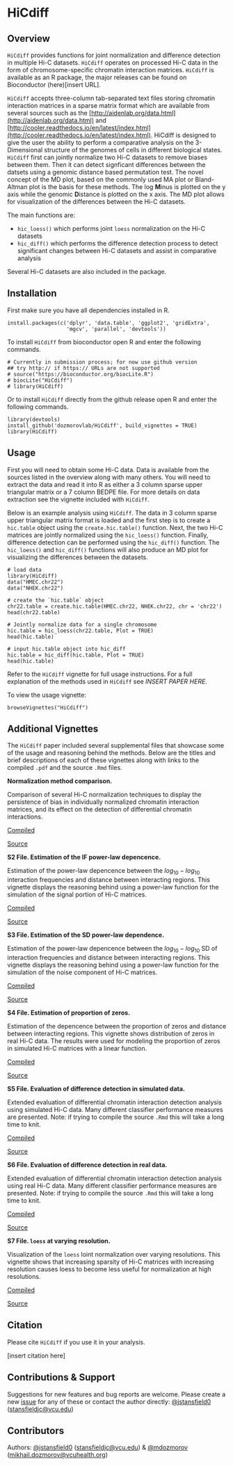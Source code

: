 # HiCdiff

## Overview 

`HiCdiff` provides functions for joint normalization and difference detection in multiple Hi-C datasets. `HiCdiff` operates on processed Hi-C data in the form of chromosome-specific chromatin interaction matrices. `HiCdiff` is available as an R package, the major releases can be found on Bioconductor (here)[insert URL]. 

`HiCdiff` accepts three-column tab-separated text files storing chromatin interaction matrices in a sparse matrix format which are available from several sources such as the [http://aidenlab.org/data.html](http://aidenlab.org/data.html) and [http://cooler.readthedocs.io/en/latest/index.html](http://cooler.readthedocs.io/en/latest/index.html). HiCdiff is designed to give the user the ability to perform a comparative analysis on the 3-Dimensional structure of the genomes of cells in different biological states. `HiCdiff` first can jointly normalize two Hi-C datasets to remove biases between them. Then it can detect signficant differences between the datsets using a genomic distance based permutation test. The novel concept of the MD plot, based on the commonly used MA plot or Bland-Altman plot is the basis for these methods. The log **M**inus is plotted on the y axis while the genomic **D**istance is plotted on the x axis. The MD plot allows for visualization of the differences between the Hi-C datasets. 

The main functions are:
+ `hic_loess()` which performs joint `loess` normalization on the Hi-C datasets
+ `hic_diff()` which performs the difference detection process to detect significant changes between Hi-C datasets and assist in comparative analysis

Several Hi-C datasets are also included in the package.


## Installation

First make sure you have all dependencies installed in R.

```
install.packages(c('dplyr', 'data.table', 'ggplot2', 'gridExtra', 
				   'mgcv', 'parallel', 'devtools'))
```

To install `HiCdiff` from bioconductor open R and enter the following commands.

```
# Currently in submission process; for now use github version
## try http:// if https:// URLs are not supported
# source("https://bioconductor.org/biocLite.R")
# biocLite("HiCdiff")
# library(HiCdiff)
```


Or to install `HiCdiff` directly from the github release open R and enter the following commands.

```
library(devtools)
install_github('dozmorovlab/HiCdiff', build_vignettes = TRUE)
library(HiCdiff)
```


## Usage

First you will need to obtain some Hi-C data. Data is available from the sources listed in the overview along with many others. You will need to extract the data and read it into R as either a 3 column sparse upper triangular matrix or a 7 column BEDPE file. For more details on data extraction see the vignette included with `HiCdiff`.

Below is an example analysis using `HiCdiff`. The data in 3 column sparse upper triangular matrix format is loaded and the first step is to create a `hic.table` object using the `create.hic.table()` function. Next, the two Hi-C matrices are jointly normalized using the `hic_loess()` function. Finally, difference detection can be performed using the `hic_diff()` function. The `hic_loess()` and `hic_diff()` functions will also produce an MD plot for visualizing the differences between the datasets. 

```
# load data
library(HiCdiff)
data("HMEC.chr22")
data("NHEK.chr22")

# create the `hic.table` object
chr22.table = create.hic.table(HMEC.chr22, NHEK.chr22, chr = 'chr22')
head(chr22.table)

# Jointly normalize data for a single chromosome
hic.table = hic_loess(chr22.table, Plot = TRUE)
head(hic.table)

# input hic.table object into hic_diff
hic.table = hic_diff(hic.table, Plot = TRUE)
head(hic.table)
```

Refer to the `HiCdiff` vignette for full usage instructions. For a full explanation of the methods used in `HiCdiff` see _INSERT PAPER HERE_.

To view the usage vignette:

`browseVignettes("HiCdiff")`


## Additional Vignettes

The `HiCdiff` paper included several supplemental files that showcase some of the usage and reasoning behind the methods. Below are the titles and brief descriptions of each of these vignettes along with links to the compiled `.pdf` and the source `.Rmd` files. 

**Normalization method comparison.** 

Comparison of several Hi-C normalization techniques to display the persistence of bias in individually normalized chromatin interaction matrices, and its effect on the detection of differential chromatin interactions.

[Compiled](https://github.com/dozmorovlab/HiCdiff/raw/master/Supplemental_vignettes/S1_File.pdf)

[Source](https://github.com/dozmorovlab/HiCdiff/raw/master/Supplemental_vignettes/S1_File.Rmd)

**S2 File. Estimation of the IF power-law depencence.** 

Estimation of the power-law depencence between the $log_{10}-log_{10}$ interaction frequencies and distance between interacting regions. This vignette displays the reasoning behind using a power-law function for the simulation of the signal portion of Hi-C matrices.

[Compiled](https://github.com/dozmorovlab/HiCdiff/raw/master/Supplemental_vignettes/S2_File.pdf)

[Source](https://github.com/dozmorovlab/HiCdiff/raw/master/Supplemental_vignettes/S2_File.Rmd)

**S3 File. Estimation of the SD power-law dependence.** 

Estimation of the power-law depencence between the $log_{10}-log_{10}$ SD of interaction frequencies and distance between interacting regions. This vignette displays the reasoning behind using a power-law function for the simulation of the noise component of Hi-C matrices.

[Compiled](https://github.com/dozmorovlab/HiCdiff/raw/master/Supplemental_vignettes/S3_File.pdf)

[Source](https://github.com/dozmorovlab/HiCdiff/raw/master/Supplemental_vignettes/S3_File.Rmd)

**S4 File. Estimation of proportion of zeros.** 

Estimation of the depencence between the proportion of zeros and distance between interacting regions. This vignette shows distribution of zeros in real Hi-C data. The results were used for modeling the proportion of zeros in simulated Hi-C matrices with a linear function.

[Compiled](https://github.com/dozmorovlab/HiCdiff/raw/master/Supplemental_vignettes/S4_File.pdf)

[Source](https://github.com/dozmorovlab/HiCdiff/raw/master/Supplemental_vignettes/S4_File.Rmd)


**S5 File. Evaluation of difference detection in simulated data.** 

Extended evaluation of differential chromatin interaction detection analysis using simulated Hi-C data. Many different classifier performance measures are presented. Note: if trying to compile the source `.Rmd` this will take a long time to knit. 

[Compiled](https://github.com/dozmorovlab/HiCdiff/raw/master/Supplemental_vignettes/S5_File.pdf)

[Source](https://github.com/dozmorovlab/HiCdiff/raw/master/Supplemental_vignettes/S5_file.Rmd)

**S6 File. Evaluation of difference detection in real data.** 

Extended evaluation of differential chromatin interaction detection analysis using real Hi-C data. Many different classifier performance measures are presented. Note: if trying to compile the source `.Rmd` this will take a long time to knit. 

[Compiled](https://github.com/dozmorovlab/HiCdiff/raw/master/Supplemental_vignettes/S6_File.pdf)

[Source](https://github.com/dozmorovlab/HiCdiff/raw/master/Supplemental_vignettes/S6_File.Rmd)

**S7 File. `loess` at varying resolution.** 

Visualization of the `loess` loint normalization over varying resolutions. This vignette shows that increasing sparsity of Hi-C matrices with increasing resolution causes loess to become less useful for normalization at high resolutions. 

[Compiled](https://github.com/dozmorovlab/HiCdiff/raw/master/Supplemental_vignettes/S7_File.pdf)

[Source](https://github.com/dozmorovlab/HiCdiff/raw/master/Supplemental_vignettes/S7_File.Rmd)



## Citation

Please cite `HiCdiff` if you use it in your analysis.

[insert citation here]

## Contributions & Support

Suggestions for new features and bug reports are welcome. Please create a new [issue](https://github.com/dozmorovlab/HiCdiff/issues) for any of these or contact the author directly: [@jstansfield0](https://github.com/jstansfield0) (stansfieldjc@vcu.edu)

## Contributors

Authors: [@jstansfield0](https://github.com/jstansfield0) (stansfieldjc@vcu.edu) & [@mdozmorov](https://github.com/mdozmorov) (mikhail.dozmorov@vcuhealth.org)
